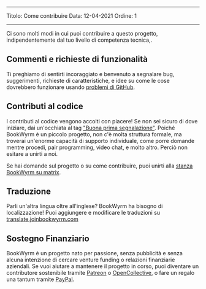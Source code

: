 - - -
Titolo: Come contribuire Data: 12-04-2021 Ordine: 1
- - -

Ci sono molti modi in cui puoi contribuire a questo progetto, indipendentemente dal tuo livello di competenza tecnica,.

## Commenti e richieste di funzionalità
Ti preghiamo di sentirti incoraggiato e benvenuto a segnalare bug, suggerimenti, richieste di caratteristiche, e idee su come le cose dovrebbero funzionare usando [problemi di GitHub](https://github.com/bookwyrm-social/bookwyrm/issues).

## Contributi al codice
I contributi al codice vengono accolti con piacere! Se non sei sicuro di dove iniziare, dai un'occhiata al tag ["Buona prima segnalazione"](https://github.com/bookwyrm-social/bookwyrm/issues?q=is%3Aissue+is%3Aopen+label%3A%22good+first+issue%22). Poiché BookWyrm è un piccolo progetto, non c'è molta struttura formale, ma troverai un'enorme capacità di supporto individuale, come porre domande mentre procedi, pair programming, video chat, e molto altro. Perciò non esitare a unirti a noi.

Se hai domande sul progetto o su come contribuire, puoi unirti alla [stanza BookWyrm su matrix](https://app.element.io/#/room/#bookwyrm:matrix.org).

## Traduzione
Parli un'altra lingua oltre all'inglese? BookWyrm ha bisogno di localizzazione! Puoi aggiungere e modificare le traduzioni su [translate.joinbookwyrm.com](http://translate.joinbookwyrm.com/)

## Sostegno Finanziario
BookWyrm è un progetto nato per passione, senza pubblicità e senza alcuna intenzione di cercare venture funding o relazioni finanziarie aziendali. Se vuoi aiutare a mantenere il progetto in corso, puoi diventare un contributore sostenibile tramite [Patreon](https://www.patreon.com/bookwyrm) o [OpenCollective](https://opencollective.com/bookwyrm), o fare un regalo una tantum tramite [PayPal](https://paypal.me/oulipo).
